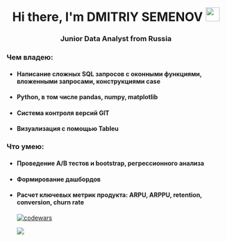 <h1 align="center">Hi there, I'm DMITRIY SEMENOV
<img src="https://github.com/blackcater/blackcater/raw/main/images/Hi.gif" height="32"/></h1>
<h3 align="center">Junior Data Analyst from Russia</h3>

<h3>Чем владею:</h3>
<ul>
<li><h4>Написание сложных SQL запросов с оконными функциями, вложенными запросами, конструкциями case</h4>
<li><h4>Python, в том числе pandas, numpy, matplotlib</h4>
<li><h4>Система контроля версий GIT</h4>
<li><h4>Визуализация с помощью Tableu</h4>
</ul>
<h3>Что умею:</h3>
<ul>
<li><h4>Проведение А/В тестов и bootstrap, регрессионного анализа</h4>
<li><h4>Формирование дашбордов</h4>
<li><h4>Расчет ключевых метрик продукта: ARPU, ARPPU, retention, conversion, churn rate</h4>

[![codewars](https://www.codewars.com/users/DimDolino/badges/large)](https://www.codewars.com/users/DimDolino) 

![](https://komarev.com/ghpvc/?username=DimDolino)
<!--
**DimDolino/DimDolino** is a ✨ _special_ ✨ repository because its `README.md` (this file) appears on your GitHub profile.

Here are some ideas to get you started:

- 🔭 I’m currently working on ...
- 🌱 I’m currently learning ...
- 👯 I’m looking to collaborate on ...
- 🤔 I’m looking for help with ...
- 💬 Ask me about ...
- 📫 How to reach me: ...
- 😄 Pronouns: ...
- ⚡ Fun fact: ...
-->
